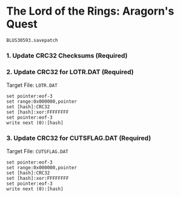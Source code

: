 #  The Lord of the Rings: Aragorn's Quest  

`BLUS30593.savepatch`

### 1.  Update CRC32 Checksums (Required)
### 2. Update CRC32 for LOTR.DAT (Required)

Target File: `LOTR.DAT`

```
set pointer:eof-3
set range:0x000000,pointer
set [hash]:CRC32
set [hash]:xor:FFFFFFFF
set pointer:eof-3
write next (0):[hash]
```

### 3. Update CRC32 for CUTSFLAG.DAT (Required)

Target File: `CUTSFLAG.DAT`

```
set pointer:eof-3
set range:0x000000,pointer
set [hash]:CRC32
set [hash]:xor:FFFFFFFF
set pointer:eof-3
write next (0):[hash]
```

